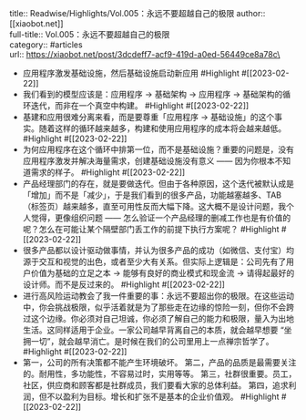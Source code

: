title:: Readwise/Highlights/Vol.005：永远不要超越自己的极限
author:: [[xiaobot.net]]\
full-title:: Vol.005：永远不要超越自己的极限\
category:: #articles\
url:: https://xiaobot.net/post/3dcdeff7-acf9-419d-a0ed-56449ce8a78c\

- 应用程序激发基础设施，然后基础设施启动新应用 #Highlight #[[2023-02-22]]
- 我们看到的模型应该是：应用程序 → 基础架构 → 应用程序 → 基础架构的循环迭代，而非在一个真空中构建。 #Highlight #[[2023-02-22]]
- 基建和应用很难分离来看，而是要尊重「应用程序 → 基础设施」的这个事实。随着这样的循环越来越多，构建和使用应用程序的成本将会越来越低。 #Highlight #[[2023-02-22]]
- 为何应用程序在这个循环中排第一位，而不是基础设施？重要的问题是，没有应用程序激发并解决海量需求，创建基础设施没有意义 —— 因为你根本不知道需求的样子。 #Highlight #[[2023-02-22]]
- 产品经理部门的存在，就是要做迭代。但由于各种原因，这个迭代被默认成是「增加」而不是「减少」，于是我们看到的很多产品，功能越塞越多、TAB（标签页）越来越多，直至可用性反而大幅下降。这大概不是设计问题，我个人觉得，更像组织问题 —— 怎么验证一个产品经理的删减工作也是有价值的呢？怎么在可能让某个隔壁部门丢工作的前提下执行方案呢？ #Highlight #[[2023-02-22]]
- 很多产品都以设计驱动做事情，并认为很多产品的成功（如微信、支付宝）均源于交互和视觉的出色，或者至少大有关系。但实际上逻辑是：公司先有了用户价值为基础的立足之本 -> 能够有良好的商业模式和现金流 -> 请得起最好的设计师。而不是反过来的。 #Highlight #[[2023-02-22]]
- 进行高风险运动教会了我一件重要的事：永远不要超出你的极限。在这些运动中，你会挑战极限，似乎活着就是为了那些走在边缘的惊险一刻，但你不会跨过这个边缘。你必须对自己坦诚，你必须了解自己的能力和极限，量入为出地生活。这同样适用于企业。一家公司越早背离自己的本质，就会越早想要 “坐拥一切”，就会越早消亡。是时候在我们的公司里用上一点禅宗哲学了。 #Highlight #[[2023-02-22]]
- 第一，公司的所有决策都不能产生环境破坏。 第二，产品的品质是最需要关注的。耐用性，多功能性，不容易过时，实用等等。 第三，社群很重要。员工，社区，供应商和顾客都是社群成员，我们要看大家的总体利益。 第四，追求利润，但不以盈利为目标。增长和扩张不是基本的企业价值观。 #Highlight #[[2023-02-22]]